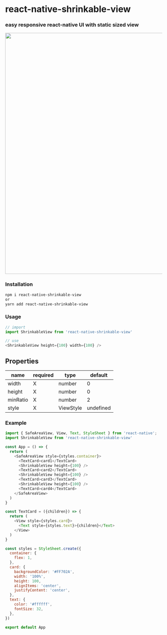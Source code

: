 # react-native-shrinkable-view #
### easy responsive react-native UI with static sized view ###
<img src="https://i.postimg.cc/VNmCX91V/with-Shrink.png" width="762" height="772">

### Installation ###
```bash
npm i react-native-shrinkable-view
or
yarn add react-native-shrinkable-view
```

### Usage ###
```js
// import
import ShrinkableView from 'react-native-shrinkable-view'

// use
<ShrinkableView height={100} width={100} />
```
## Properties ##
| name       | required | type       | default   |
| -----------| -------- | ---------- | --------- |
|  width     |   X      |  number    | 0         |
|  height    |   X      |  number    | 0         |
|  minRatio  |   X      |  number    | 2         |
|  style     |   X      |  ViewStyle | undefined |

### Example ###
```js
import { SafeAreaView, View, Text, StyleSheet } from 'react-native';
import ShrinkableView from 'react-native-shrinkable-view'

const App = () => {
  return (
    <SafeAreaView style={styles.container}>
      <TextCard>card1</TextCard>
      <ShrinkableView height={100} />
      <TextCard>card2</TextCard>
      <ShrinkableView height={100} />
      <TextCard>card3</TextCard>
      <ShrinkableView height={100} />
      <TextCard>card4</TextCard>
    </SafeAreaView>
  )
}

const TextCard = ({children}) => {
  return (
    <View style={styles.card}>
      <Text style={styles.text}>{children}</Text>
    </View>
  )
}

const styles = StyleSheet.create({
  container: {
    flex: 1,
  },
  card: {
    backgroundColor: '#FF702A',
    width: '100%',
    height: 100,
    alignItems: 'center',
    justifyContent: 'center',
  },
  text: {
    color: '#ffffff',
    fontSize: 32,
  },
})

export default App
```
